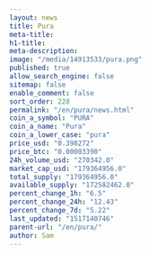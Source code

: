 ```yaml
---
layout: news
title: Pura
meta-title: 
h1-title: 
meta-description: 
image: "/media/14913533/pura.png"
published: true
allow_search_engine: false
sitemap: false
enable_comment: false
sort_order: 228
permalink: "/en/pura/news.html"
coin_a_symbol: "PURA"
coin_a_name: "Pura"
coin_a_lower_case: "pura"
price_usd: "0.398272"
price_btc: "0.00003390"
24h_volume_usd: "270342.0"
market_cap_usd: "179364956.0"
total_supply: "179364956.0"
available_supply: "172582462.0"
percent_change_1h: "6.5"
percent_change_24h: "12.43"
percent_change_7d: "5.22"
last_updated: "1517140746"
parent-url: "/en/pura/"
author: Sam
---
```



